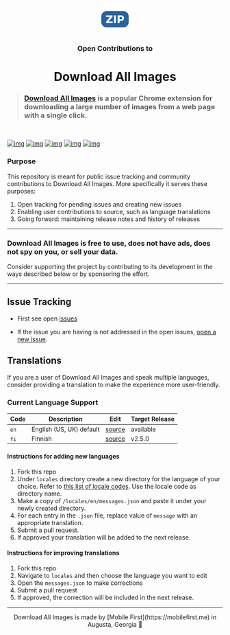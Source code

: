 <p align="center">
   <img src='icon.png' alt="icon" /></p>
</p>   
<h3 align="center">Open Contributions to</h3>
<h1 align="center">Download All Images</h1>

> ### [Download All Images](https://download-all-images.mobilefirst.me/) is a popular Chrome extension for downloading a large number of images from a web page with a single click. 

<br/>

[![img](https://img.shields.io/chrome-web-store/v/ifipmflagepipjokmbdecpmjbibjnakm)](https://chrome.google.com/webstore/detail/ifipmflagepipjokmbdecpmjbibjnakm)
[![img](https://img.shields.io/chrome-web-store/users/ifipmflagepipjokmbdecpmjbibjnakm)](https://chrome.google.com/webstore/detail/ifipmflagepipjokmbdecpmjbibjnakm)
[![img](https://img.shields.io/chrome-web-store/stars/ifipmflagepipjokmbdecpmjbibjnakm)](https://chrome.google.com/webstore/detail/ifipmflagepipjokmbdecpmjbibjnakm)
[![img](https://img.shields.io/chrome-web-store/rating-count/ifipmflagepipjokmbdecpmjbibjnakm)](https://chrome.google.com/webstore/detail/ifipmflagepipjokmbdecpmjbibjnakm)
[![img](https://img.shields.io/static/v1?label=first%20release&message=2017&color=AB47BC)](https://chrome.google.com/webstore/detail/ifipmflagepipjokmbdecpmjbibjnakm)

### Purpose

This repository is meant for public issue tracking and community contributions to Download All Images.
More specifically it serves these purposes:

1. Open tracking for pending issues and creating new issues
2. Enabling user contributions to source, such as language translations
3. Going forward: maintaining release notes and history of releases

* * *

### Download All Images is free to use, does not have ads, does not spy on you, or sell your data.

Consider supporting the project by contributing to its development in the ways described below or by sponsoring the effort.

* * *

## Issue Tracking

- First see open [issues](https://github.com/MobileFirstLLC/dai-contrib/issues)

- If the issue you are having is not addressed in the open issues, [open a new issue](https://github.com/MobileFirstLLC/dai-contrib/issues/new/choose).


## Translations

If you are a user of Download All Images and speak multiple languages, consider providing a 
translation to make the experience more user-friendly.

### Current Language Support

| Code | Description | Edit | Target Release |
| --- | --- | --- | --- |
| `en` | English (US, UK) default | [source](/locales/en/messages.json) | available |
| `fi` | Finnish | [source](/locales/fi/messages.json) | v2.5.0 |

#### Instructions for adding new languages

1. Fork this repo
2. Under `locales` directory create a new directory for the language of your choice. 
   Refer to [this list  of locale codes](https://developer.chrome.com/webstore/i18n#localeTable). 
   Use the locale code as directory name.
3. Make a copy of `/locales/en/messages.json` and paste it under your newly created directory.
4. For each entry in the `.json` file, replace value of `message` with an appropriate translation.
5. Submit a pull request.
6. If approved your translation will be added to the next release.   

#### Instructions for improving translations

1. Fork this repo
2. Navigate to `locales` and then choose the language you want to edit
3. Open the `messages.json` to make corrections
4. Submit a pull request
5. If approved, the correction will be included in the next release.   

* * *

<p align="center">
Download All Images is made by [Mobile First](https://mobilefirst.me) in Augusta, Georgia 🍑
</p>
